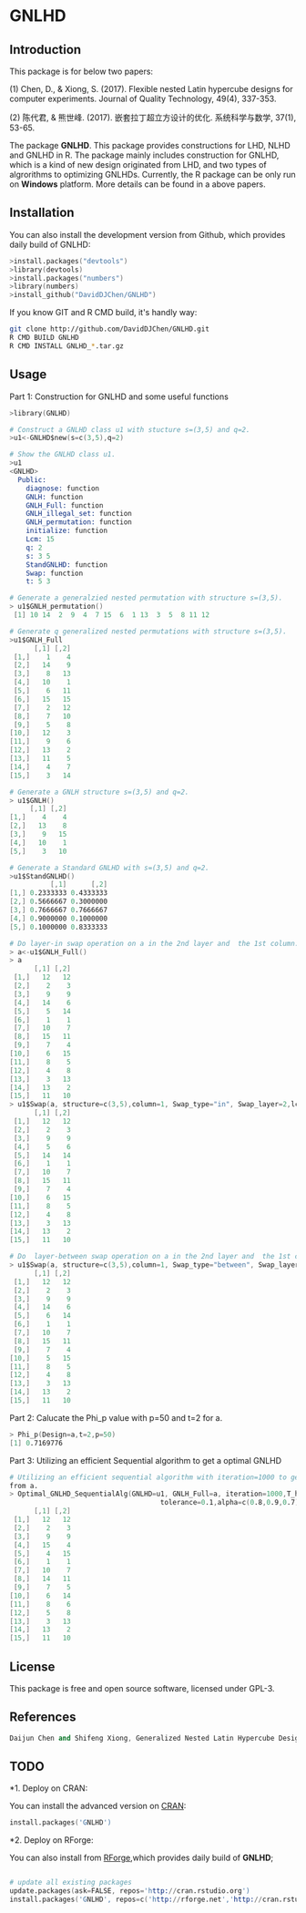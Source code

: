 # GNLHD
## Introduction
This package is for below two papers:

(1) Chen, D., & Xiong, S. (2017). Flexible nested Latin hypercube designs for computer experiments. Journal of Quality Technology, 49(4), 337-353.

(2) 陈代君, & 熊世峰. (2017). 嵌套拉丁超立方设计的优化. 系统科学与数学, 37(1), 53-65.

The package **GNLHD**. This package provides constructions for LHD, NLHD and GNLHD in R. The package  mainly includes
construction for GNLHD, which is a kind of new design originated from LHD, and two types of algrorithms to optimizing
GNLHDs. Currently, the R package can be only run on **Windows** platform. More details can be found in a above papers.

## Installation
You can also install the development version from Github, which provides daily build of
GNLHD:

```s
>install.packages("devtools")
>library(devtools)
>install.packages("numbers")
>library(numbers)
>install_github("DavidDJChen/GNLHD")
```

If you know GIT and R CMD build, it's handly way:

```bash
git clone http://github.com/DavidDJChen/GNLHD.git
R CMD BUILD GNLHD
R CMD INSTALL GNLHD_*.tar.gz
```

## Usage
Part 1: Construction for GNLHD and some useful functions
```s
>library(GNLHD)

# Construct a GNLHD class u1 with stucture s=(3,5) and q=2.
>u1<-GNLHD$new(s=c(3,5),q=2)

# Show the GNLHD class u1.
>u1
<GNLHD>
  Public:
    diagnose: function
    GNLH: function
    GNLH_Full: function
    GNLH_illegal_set: function
    GNLH_permutation: function
    initialize: function
    Lcm: 15
    q: 2
    s: 3 5
    StandGNLHD: function
    Swap: function
    t: 5 3

# Generate a generalzied nested permutation with structure s=(3,5).
> u1$GNLH_permutation()
 [1] 10 14  2  9  4  7 15  6  1 13  3  5  8 11 12

# Generate q generalized nested permutations with structure s=(3,5).
>u1$GNLH_Full
      [,1] [,2]
 [1,]    1    4
 [2,]   14    9
 [3,]    8   13
 [4,]   10    1
 [5,]    6   11
 [6,]   15   15
 [7,]    2   12
 [8,]    7   10
 [9,]    5    8
[10,]   12    3
[11,]    9    6
[12,]   13    2
[13,]   11    5
[14,]    4    7
[15,]    3   14

# Generate a GNLH structure s=(3,5) and q=2.
> u1$GNLH()
     [,1] [,2]
[1,]    4    4
[2,]   13    8
[3,]    9   15
[4,]   10    1
[5,]    3   10

# Generate a Standard GNLHD with s=(3,5) and q=2.
>u1$StandGNLHD()
          [,1]      [,2]
[1,] 0.2333333 0.4333333
[2,] 0.5666667 0.3000000
[3,] 0.7666667 0.7666667
[4,] 0.9000000 0.1000000
[5,] 0.1000000 0.8333333

# Do layer-in swap operation on a in the 2nd layer and  the 1st column.
> a<-u1$GNLH_Full()
> a
      [,1] [,2]
 [1,]   12   12
 [2,]    2    3
 [3,]    9    9
 [4,]   14    6
 [5,]    5   14
 [6,]    1    1
 [7,]   10    7
 [8,]   15   11
 [9,]    7    4
[10,]    6   15
[11,]    8    5
[12,]    4    8
[13,]    3   13
[14,]   13    2
[15,]   11   10
> u1$Swap(a, structure=c(3,5),column=1, Swap_type="in", Swap_layer=2,lcm=15) 
      [,1] [,2]
 [1,]   12   12
 [2,]    2    3
 [3,]    9    9
 [4,]    5    6
 [5,]   14   14
 [6,]    1    1
 [7,]   10    7
 [8,]   15   11
 [9,]    7    4
[10,]    6   15
[11,]    8    5
[12,]    4    8
[13,]    3   13
[14,]   13    2
[15,]   11   10

# Do  layer-between swap operation on a in the 2nd layer and  the 1st column.
> u1$Swap(a, structure=c(3,5),column=1, Swap_type="between", Swap_layer=2,lcm=15) 
      [,1] [,2]
 [1,]   12   12
 [2,]    2    3
 [3,]    9    9
 [4,]   14    6
 [5,]    6   14
 [6,]    1    1
 [7,]   10    7
 [8,]   15   11
 [9,]    7    4
[10,]    5   15
[11,]    8    5
[12,]    4    8
[13,]    3   13
[14,]   13    2
[15,]   11   10
```
Part 2: Calucate the Phi_p value with p=50 and t=2 for a.

```s
> Phi_p(Design=a,t=2,p=50)
[1] 0.7169776
```

Part 3: Utilizing an efficient Sequential algorithm to get a optimal GNLHD

```s
# Utilizing an efficient sequential algorithm with iteration=1000 to get a optimal GNLHD
from a.
> Optimal_GNLHD_SequentialAlg(GNLHD=u1, GNLH_Full=a, iteration=1000,T_h_initial=0.1,M=100,J=6,t=2,p=50,
                                     tolerance=0.1,alpha=c(0.8,0.9,0.7))
      [,1] [,2]
 [1,]   12   12
 [2,]    2    3
 [3,]    9    9
 [4,]   15    4
 [5,]    4   15
 [6,]    1    1
 [7,]   10    7
 [8,]   14   11
 [9,]    7    5
[10,]    6   14
[11,]    8    6
[12,]    5    8
[13,]    3   13
[14,]   13    2
[15,]   11   10

```
## License

This package is free and open source software, licensed under GPL-3.

## References

```s
Daijun Chen and Shifeng Xiong, Generalized Nested Latin Hypercube Design and Its Optimization.
```

## TODO

*1. Deploy on CRAN:

You can install the advanced version on [CRAN](http://cran.r-project.org/package=GNLHD):

```s
install.packages('GNLHD')
```

*2. Deploy on RForge:

You can also install from [RForge](http://rforge.net/GNLHD/),which provides daily build of **GNLHD**;

```s

# update all existing packages
update.packages(ask=FALSE, repos='http://cran.rstudio.org')
install.packages('GNLHD', repos=c('http://rforge.net','http://cran.rstudio.org'),type='source')









